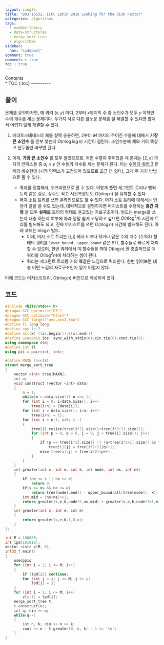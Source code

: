 ```yaml
---
layout: single
title: "BOJ 16532, ICPC Latin 2018 Looking for the Risk Factor"
categories: algorithms
tags:
  - number-theory
  - data-structures
  - merge-sort-tree
  - algorithms
sidebar:
  nav: "sidepost"
comment: true
comments : true
toc : true
---
```

<div id="toc">
Contents
</div>
* TOC
{:toc}
----------

## 풀이 
문제를 요약하자면, 매 쿼리 $(x, y)$ 마다, 2부터 $x$까지의 수 중 소인수가 모두 $y$ 이하인 수의 개수를 세는 문제이다. 두가지 서로 다른 웰노운 문제를 잘 해결할 수 있다면 합쳐서 어렵지 않게 해결할 수 있다. 

1. 에라토스테네스의 체를 살짝 응용하면, 2부터 $M$ 까지의 주어진 수들에 대해서 **가장 큰 소인수** 를 전부 찾는데 $O(n \log \log n)$ 시간이 걸린다. 소인수분해 체와 거의 똑같고 한두줄만 바꾸면 된다.
2. 이제, **가장 큰 소인수** 를 모두 알았으므로, 어떤 수열이 주어졌을 때 문제는 $[2, x]$ 까지의 인덱스들 중 $a_i \leq y$ 인 수들의 개수를 세는 문제가 된다. 이는 [수열과 쿼리 3](https://www.acmicpc.net/problem/13544) 문제와 비슷한데 (시작 인덱스가 고정되어 있으므로 조금 더 쉽다), 크게 두 가지 방법으로 풀 수 있다.

   - 쿼리를 정렬해서, 오프라인으로 풀 수 있다. 이렇게 풀면 세그먼트 트리나 펜윅 트리 같은 걸로, 상수도 작고 시간복잡도도 $O(n \log n)$ 을 유지할 수 있다. 
   - 머지 소트 트리를 쓰면 온라인으로도 풀 수 있다. 머지 소트 트리에 대해서는 언젠가 글을 쓸 수도 있는데, 대략적으로 설명하자면 머지소트를 수행하는 **중간 과정** 을 모두 **실제로** 트리의 형태로 들고있는 자료구조이다. 빌드는 merge를 쓰는지 대충 하는지 여부에 따라 정말 쉽게 코딩하고 싶으면 $O(n \log^2 n)$ 시간에 트리를 빌드해도 되고, 진짜 머지소트를 쓰면 $O(n \log n)$ 시간에 빌드해도 된다. 아래 코드는 $n \log n$ 빌드.
     - 이제, 머지 소트 트리는 $[i, j]$ 에서 $k$ 보다 작거나 같은 수의 개수 (수쿼3) 형태의 쿼리를 `lower_bound, upper_bound` 같은 STL 함수들로 빠르게 처리할 수 있으며, 한번 쿼리에서 이 함수들을 최대 $O(\log n)$ 번 호출하므로 매 쿼리를 $O(\log^2 n)$에 처리하는 셈이 된다.
     - 쿼리는 세그먼트 트리랑 거의 똑같은 느낌으로 쿼리한다. 한번 읽어보면 대충 어떤 느낌의 자료구조인지 알기 어렵지 않다. 

아래 코드는 머지소트트리, $O(n \log n)$ 버전으로 작성되어 있다. 

## 코드 
```cpp
#include <bits/stdc++.h>
#pragma GCC optimize("O3")
#pragma GCC optimize("Ofast")
#pragma GCC target("avx,avx2,fma")
#define ll long long
#define eps 1e-7
#define all(x) ((x).begin()),((x).end())
#define usecppio ios::sync_with_stdio(0);cin.tie(0);cout.tie(0);
using namespace std;
#define int ll
using pii = pair<int, int>;

#define MAXN (1<<18)
struct merge_sort_tree
{
    vector <int> tree[MAXN];
    int n;
    void construct (vector <int> data)
    {
        n = 1;
        while(n < data.size()) n <<= 1;
        for (int i = 0; i<data.size(); i++)
            tree[i+n] = {data[i]};
        for (int i = data.size(); i<n; i++)
            tree[i+n] = {};
        for (int i = n-1; i>0; i--)
        {
            tree[i].resize(tree[i*2].size()+tree[i*2+1].size());
            for (int p = 0, q = 0, j = 0; j < tree[i].size(); j++)
            {
                if (p == tree[i*2].size() || (q<tree[i*2+1].size() && tree[i*2+1][q]<tree[i*2][p]))
                    tree[i][j] = tree[i*2+1][q++];
                else tree[i][j] = tree[i*2][p++];
            }
        }
    }
    int greater(int s, int e, int k, int node, int ns, int ne)
    {
        if (ne <= s || ns >= e)
            return 0;
        if(s <= ns && ne <= e)
            return tree[node].end() - upper_bound(all(tree[node]), k);
        int mid = (ns+ne)>>1;
        return greater(s,e,k,node*2,ns,mid) + greater(s,e,k,node*2+1,mid,ne);
    }
    int greater(int s, int e, int k)
    {
        return greater(s,e,k,1,0,n);
    }
};

int M = 100000;
int lpd[101010];
vector <int> v(M, 0);
int32_t main()
{
    usecppio
    for (int i = 2; i <= M; i++)
    {
        if (lpd[i]) continue;
        for (int j = i; j <= M; j += i)
            lpd[j] = i;
    }
    for (int i = 1; i <= M; i++)
        v[i-1] = lpd[i];
    merge_sort_tree t;
    t.construct(v);
    int q; cin >> q;
    while(q--)
    {
        int n, k; cin >> n >> k;
        cout << n - t.greater(0, n, k) - 1 << '\n';
    }
}
```